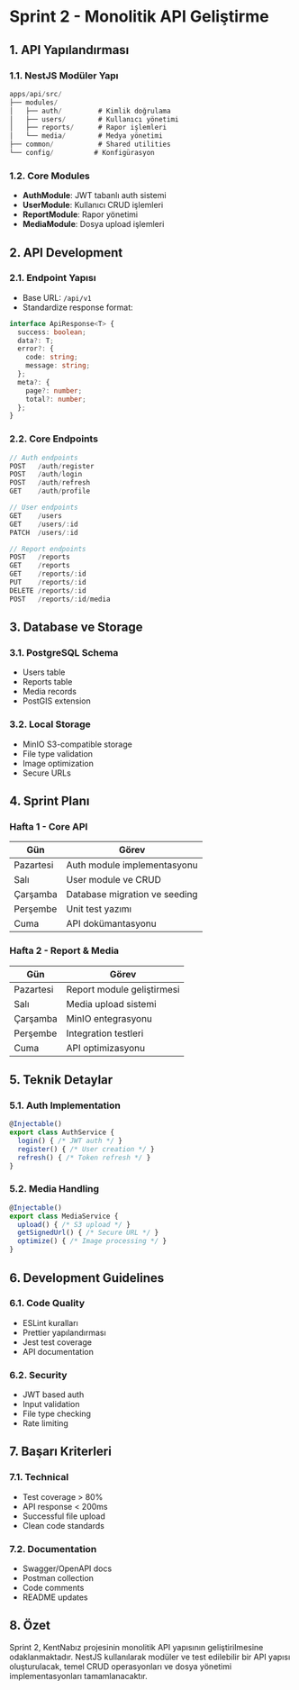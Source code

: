 # Sprint 2 - Monolitik API Geliştirme

## 1. API Yapılandırması

### 1.1. NestJS Modüler Yapı
```typescript
apps/api/src/
├── modules/
│   ├── auth/         # Kimlik doğrulama
│   ├── users/        # Kullanıcı yönetimi
│   ├── reports/      # Rapor işlemleri
│   └── media/        # Medya yönetimi
├── common/           # Shared utilities
└── config/          # Konfigürasyon
```

### 1.2. Core Modules
- **AuthModule**: JWT tabanlı auth sistemi
- **UserModule**: Kullanıcı CRUD işlemleri
- **ReportModule**: Rapor yönetimi
- **MediaModule**: Dosya upload işlemleri

## 2. API Development

### 2.1. Endpoint Yapısı
- Base URL: `/api/v1`
- Standardize response format:
```typescript
interface ApiResponse<T> {
  success: boolean;
  data?: T;
  error?: {
    code: string;
    message: string;
  };
  meta?: {
    page?: number;
    total?: number;
  };
}
```

### 2.2. Core Endpoints
```typescript
// Auth endpoints
POST   /auth/register
POST   /auth/login
POST   /auth/refresh
GET    /auth/profile

// User endpoints
GET    /users
GET    /users/:id
PATCH  /users/:id

// Report endpoints
POST   /reports
GET    /reports
GET    /reports/:id
PUT    /reports/:id
DELETE /reports/:id
POST   /reports/:id/media
```

## 3. Database ve Storage

### 3.1. PostgreSQL Schema
- Users table
- Reports table
- Media records
- PostGIS extension

### 3.2. Local Storage
- MinIO S3-compatible storage
- File type validation
- Image optimization
- Secure URLs

## 4. Sprint Planı

### Hafta 1 - Core API
| Gün | Görev |
|-----|-------|
| Pazartesi | Auth module implementasyonu |
| Salı | User module ve CRUD |
| Çarşamba | Database migration ve seeding |
| Perşembe | Unit test yazımı |
| Cuma | API dokümantasyonu |

### Hafta 2 - Report & Media
| Gün | Görev |
|-----|-------|
| Pazartesi | Report module geliştirmesi |
| Salı | Media upload sistemi |
| Çarşamba | MinIO entegrasyonu |
| Perşembe | Integration testleri |
| Cuma | API optimizasyonu |

## 5. Teknik Detaylar

### 5.1. Auth Implementation
```typescript
@Injectable()
export class AuthService {
  login() { /* JWT auth */ }
  register() { /* User creation */ }
  refresh() { /* Token refresh */ }
}
```

### 5.2. Media Handling
```typescript
@Injectable()
export class MediaService {
  upload() { /* S3 upload */ }
  getSignedUrl() { /* Secure URL */ }
  optimize() { /* Image processing */ }
}
```

## 6. Development Guidelines

### 6.1. Code Quality
- ESLint kuralları
- Prettier yapılandırması
- Jest test coverage
- API documentation

### 6.2. Security
- JWT based auth
- Input validation
- File type checking
- Rate limiting

## 7. Başarı Kriterleri

### 7.1. Technical
- Test coverage > 80%
- API response < 200ms
- Successful file upload
- Clean code standards

### 7.2. Documentation
- Swagger/OpenAPI docs
- Postman collection
- Code comments
- README updates

## 8. Özet
Sprint 2, KentNabız projesinin monolitik API yapısının geliştirilmesine odaklanmaktadır. NestJS kullanılarak modüler ve test edilebilir bir API yapısı oluşturulacak, temel CRUD operasyonları ve dosya yönetimi implementasyonları tamamlanacaktır.